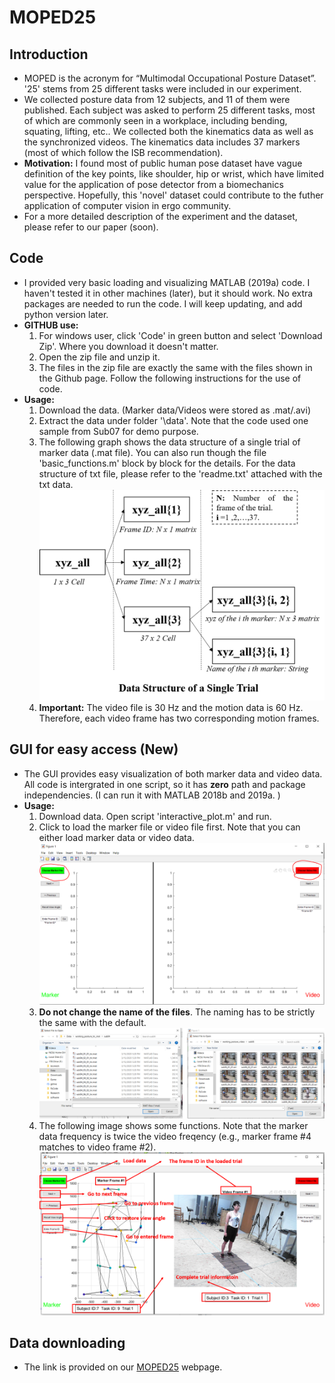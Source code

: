 # MOPED25
## Introduction
* MOPED is the acronym for “Multimodal Occupational Posture Dataset”. '25' stems from 25 different tasks were included in our experiment. 
* We collected posture data from 12 subjects, and 11 of them were published. Each subject was asked to perform 25 different tasks, most of which are commonly seen in a workplace, including bending, squating, lifting, etc.. We collected both the kinematics data as well as the synchronized videos. The kinematics data includes 37 markers (most of which follow the ISB recommendation).
* **Motivation:** I found most of public human pose dataset have vague definition of the key points, like shoulder, hip or wrist, which have limited value for the application of pose detector from a biomechanics perspective. Hopefully, this 'novel' dataset could contribute to the futher application of computer vision in ergo community.
* For a more detailed description of the experiment and the dataset, please refer to our paper (soon).
## Code
* I provided very basic loading and visualizing MATLAB (2019a) code. I haven't tested it in other machines (later), but it should work. No extra packages are needed to run the code. I will keep updating, and add python version later.
* **GITHUB use:**
  1. For windows user, click 'Code' in green button and select 'Download Zip'. Where you download it doesn't matter.
  2. Open the zip file and unzip it.
  3. The files in the zip file are exactly the same with the files shown in the Github page. Follow the following instructions for the use of code.
* **Usage:** 
  1. Download the data. (Marker data/Videos were stored as .mat/.avi)
  2. Extract the data under folder '\data'. Note that the code used one sample from Sub07 for demo purpose.
  3. The following graph shows the data structure of a single trial of marker data (.mat file). You can also run though the file 'basic_functions.m' block by block for the details. For the data structure of txt file, please refer to the 'readme.txt' attached with the txt data.
  ![data_structure](https://raw.githubusercontent.com/LLDavid/MOPED25/master/image/data_structure.png)
  4. **Important:** The video file is 30 Hz and the motion data is 60 Hz. Therefore, each video frame has two corresponding motion frames.
## GUI for easy access (New)
* The GUI provides easy visualization of both marker data and video data. All code is intergrated in one script, so it has **zero** path and package independencies. (I can run it with MATLAB 2018b and 2019a. )
* **Usage:** 
  1. Download data. Open script 'interactive_plot.m' and run.
  2. Click to load the marker file or video file first. Note that you can either load marker data or video data. 
  ![load_data](https://raw.githubusercontent.com/LLDavid/MOPED25/master/image/load_file.PNG)
  3. **Do not change the name of the files**. The naming has to be strictly the same with the default.
  ![load_file](https://raw.githubusercontent.com/LLDavid/MOPED25/master/image/load.png)
  4. The following image shows some functions. Note that the marker data frequency is twice the video freqency (e.g., marker frame #4 matches to video frame #2).
  ![functions](https://raw.githubusercontent.com/LLDavid/MOPED25/master/image/functions.png)
## Data downloading 
* The link is provided on our [MOPED25](https://www.ise.ncsu.edu/biomechanics/moped25/) webpage.
